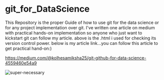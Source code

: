 # git_for_DataScience

This Repository is the proper Guide of how to use git for the data science or for any project implementation over git.
I've written one article on medium with practical hands-on implementation so anyone who just want to kickstart git can follow my article. above is the .html i used for checking its version control power.
below is my article link...you can follow this article to get practical hand-on:)

https://medium.com/@kolhesamiksha25/git-github-for-data-science-4559460e54a9

![super-necessary](https://user-images.githubusercontent.com/73512374/191214215-7bd49140-782f-4e02-8c5c-f4f48fe22549.png)
